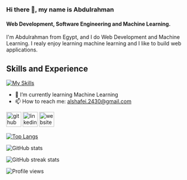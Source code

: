 ### Hi there 👋, my name is Abdulrahman
#### Web Development, Software Engineering and Machine Learning.
I'm Abdulrahman from Egypt, and I do Web Development and Machine Learning. I realy enjoy learning machine learning and I like to build web applications.


## Skills and Experience
[![My Skills](https://skillicons.dev/icons?i=react,js,html,css,tailwind,nodejs,express,flask,python,java,mongo,postgres,docker,firebase,heroku,tensorflow,git,github,vscode&perline=7)](https://skillicons.dev)

- 🌱 I’m currently learning Machine Learning 
- 📫 How to reach me: alshafei.2430@gmail.com 


[<img src='https://cdn.jsdelivr.net/npm/simple-icons@3.0.1/icons/github.svg' alt='github' height='40'>](https://github.com/Alshafei2430)  [<img src='https://cdn.jsdelivr.net/npm/simple-icons@3.0.1/icons/linkedin.svg' alt='linkedin' height='40'>](https://www.linkedin.com/in/https://www.linkedin.com/in/shafei00//)  [<img src='https://cdn.jsdelivr.net/npm/simple-icons@3.0.1/icons/icloud.svg' alt='website' height='40'>](https://blissful-raman-0a2228.netlify.app/)  

[![Top Langs](https://github-readme-stats.vercel.app/api/top-langs/?username=Alshafei2430)](https://github.com/anuraghazra/github-readme-stats)

![GitHub stats](https://github-readme-stats.vercel.app/api?username=Alshafei2430&show_icons=true)  

![GitHub streak stats](https://github-readme-streak-stats.herokuapp.com/?user=Alshafei2430)  

![Profile views](https://gpvc.arturio.dev/Alshafei2430)  
